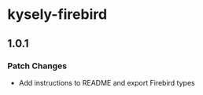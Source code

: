 # kysely-firebird

## 1.0.1

### Patch Changes

- Add instructions to README and export Firebird types
